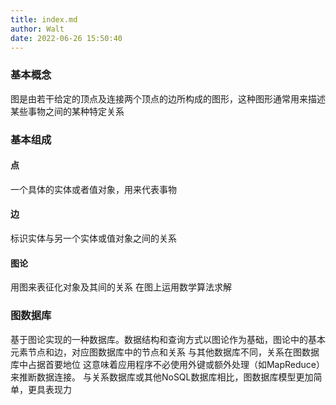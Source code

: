 ```yaml
---
title: index.md
author: Walt
date: 2022-06-26 15:50:40
---
```

### 基本概念
图是由若干给定的顶点及连接两个顶点的边所构成的图形，这种图形通常用来描述某些事物之间的某种特定关系
### 基本组成
#### 点
一个具体的实体或者值对象，用来代表事物
#### 边
标识实体与另一个实体或值对象之间的关系
#### 图论
用图来表征化对象及其间的关系
在图上运用数学算法求解
### 图数据库
基于图论实现的一种数据库。数据结构和查询方式以图论作为基础，图论中的基本元素节点和边，对应图数据库中的节点和关系
与其他数据库不同，关系在图数据库中占据首要地位
这意味着应用程序不必使用外键或额外处理（如MapReduce）来推断数据连接。
与关系数据库或其他NoSQL数据库相比，图数据库模型更加简单，更具表现力